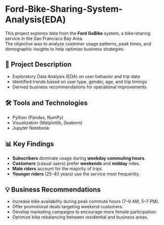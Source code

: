 # Ford-Bike-Sharing-System-Analysis(EDA)

This project explores data from the **Ford GoBike** system, a bike-sharing service in the San Francisco Bay Area.  
The objective was to analyze customer usage patterns, peak times, and demographic insights to help optimize business strategies.

## 📑 Project Description
- Exploratory Data Analysis (EDA) on user behavior and trip data
- Identified trends based on user type, gender, age, and trip timings
- Derived business recommendations for operational improvements

## 🛠️ Tools and Technologies
- Python (Pandas, NumPy)
- Visualization (Matplotlib, Seaborn)
- Jupyter Notebook

## 📊 Key Findings
- **Subscribers** dominate usage during **weekday commuting hours**.
- **Customers** (casual users) prefer **weekends** and **midday** rides.
- **Male riders** account for the majority of trips.
- **Younger riders** (25-40 years) use the service most frequently.

## 💡 Business Recommendations
- Increase bike availability during peak commute hours (7–9 AM, 5–7 PM).
- Offer promotional deals targeting weekend customers.
- Develop marketing campaigns to encourage more female participation.
- Optimize bike rebalancing between residential and business areas.



